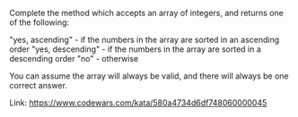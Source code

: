 Complete the method which accepts an array of integers, and returns one of the following:

"yes, ascending" - if the numbers in the array are sorted in an ascending order
"yes, descending" - if the numbers in the array are sorted in a descending order
"no" - otherwise

You can assume the array will always be valid, and there will always be one correct answer.

Link: https://www.codewars.com/kata/580a4734d6df748060000045
